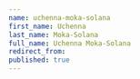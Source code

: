 ```yaml
---
name: uchenna-moka-solana
first_name: Uchenna
last_name: Moka-Solana
full_name: Uchenna Moka-Solana
redirect_from:
published: true
---
```

